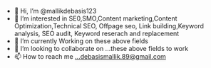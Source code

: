 - 👋 Hi, I’m @mallikdebasis123
- 👀 I’m interested in SE0,SMO,Content marketing,Content Optimization,Technical SEO, Offpage seo, Link building,Keyword analysis, SEO audit, Keyword reserach and replacement
- 🌱 I’m currently Working on these above fields
- 💞️ I’m looking to collaborate on ...these above fields to work
- 📫 How to reach me ...debasismallik.89@gmail.com

<!---
mallikdebasis123/mallikdebasis123 is a ✨ special ✨ repository because its `README.md` (this file) appears on your GitHub profile.
You can click the Preview link to take a look at your changes.
--->
